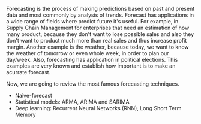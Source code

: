 Forecasting is the process of making predictions based on past and present data and most commonly by analysis of trends.
Forecast has applications in a wide range of fields where predict future it's useful. 
For example, in Supply Chain Management for enterprises that need an estimation of how many product, because they don't want to lose possible sales and also they don't want to product much more than real sales and thus increase profit margin.
Another example is the weather, because today, we want to know the weather of tomorrow or even whole week, in order to plan our day/week.
Also, forecasting has application in political elections. 
This examples are very known and establish how important is to make an acurrate forecast.


Now, we are going to review the most famous forecasting techniques.

<ul>
  <li>Naive-forecast</li>
  <li>Statistical models: ARMA, ARIMA and SARIMA </li>
  <li>Deep learning: Recurrent Neural Networks (RNN), Long Short Term Memory</li>
</ul>
